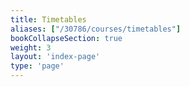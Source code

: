 ```yaml
---
title: Timetables
aliases: ["/30786/courses/timetables"]
bookCollapseSection: true
weight: 3
layout: 'index-page'
type: 'page'
---
```

